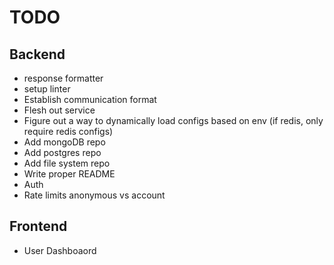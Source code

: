 # TODO

## Backend

- response formatter
- setup linter
- Establish communication format
- Flesh out service
- Figure out a way to dynamically load configs based on env (if redis, only require redis configs)
- Add mongoDB repo
- Add postgres repo
- Add file system repo
- Write proper README
- Auth
- Rate limits anonymous vs account

## Frontend

- User Dashboaord
